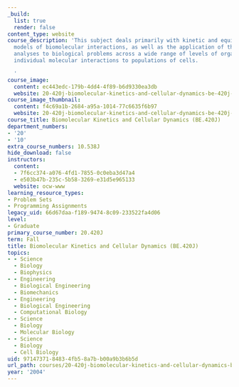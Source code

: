 ```yaml
---
_build:
  list: true
  render: false
content_type: website
course_description: 'This subject deals primarily with kinetic and equilibrium mathematical
  models of biomolecular interactions, as well as the application of these quantitative
  analyses to biological problems across a wide range of levels of organization, from
  individual molecular interactions to populations of cells.

  '
course_image:
  content: ec443edc-179b-4dd4-4f89-b6d9330ea3db
  website: 20-420j-biomolecular-kinetics-and-cellular-dynamics-be-420j-fall-2004
course_image_thumbnail:
  content: f4c69a1b-2684-a95a-1014-77c6635f6b97
  website: 20-420j-biomolecular-kinetics-and-cellular-dynamics-be-420j-fall-2004
course_title: Biomolecular Kinetics and Cellular Dynamics (BE.420J)
department_numbers:
- '20'
- '10'
extra_course_numbers: 10.538J
hide_download: false
instructors:
  content:
  - 7f6cc374-a076-4fd1-7855-0c0eba3d47a4
  - e503b47b-235c-5b58-3269-e31d5e965133
  website: ocw-www
learning_resource_types:
- Problem Sets
- Programming Assignments
legacy_uid: 66d67daa-f189-9474-8c09-233522fa4d06
level:
- Graduate
primary_course_number: 20.420J
term: Fall
title: Biomolecular Kinetics and Cellular Dynamics (BE.420J)
topics:
- - Science
  - Biology
  - Biophysics
- - Engineering
  - Biological Engineering
  - Biomechanics
- - Engineering
  - Biological Engineering
  - Computational Biology
- - Science
  - Biology
  - Molecular Biology
- - Science
  - Biology
  - Cell Biology
uid: 97147371-8483-4fb5-8a7b-b00a9b3b6b5d
url_path: courses/20-420j-biomolecular-kinetics-and-cellular-dynamics-be-420j-fall-2004
year: '2004'
---
```

